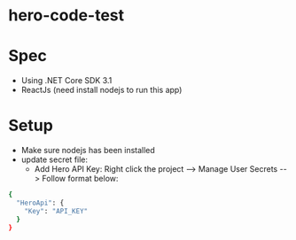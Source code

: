 # hero-code-test

# Spec
- Using .NET Core SDK 3.1
- ReactJs (need install nodejs to run this app)

# Setup
- Make sure nodejs has been installed
- update secret file:
  - Add Hero API Key: Right click the project --> Manage User Secrets --> Follow format below:
```sh
{
  "HeroApi": {
    "Key": "API_KEY"
  }
}
```
